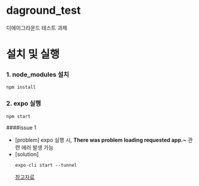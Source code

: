 # daground_test
디에이그라운드 테스트 과제

# 설치 및 실행 

### 1. node_modules 설치
```
npm install
```
### 2. expo 실행
```
npm start
```
  ####issue 1
- [problem] expo 실행 시, **There was problem loading requested app.~** 관련 에러 발생 가능
- [solution]
  ```
  expo-cli start --tunnel
  ```
  [참고자료](https://stackoverflow.com/questions/56715203/there-was-problem-loading-requested-app-it-looks-like-you-may-be-using-lan-url)

